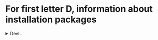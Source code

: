 # For first letter D, information about installation packages

<details>
<summary>DevIL</summary>

```
From repo     : fedora
Short desc    : A cross-platform image library
URL          : http://openil.sourceforge.net/
License      : LGPLv2
Descript     : Developer's Image Library (DevIL) is a programmer's library to develop
             : applications with very powerful image loading capabilities, yet is easy for a
             : developer to learn and use. Ultimate control of images is left to the
             : developer, so unnecessary conversions, etc. are not performed. DevIL utilizes
             : a simple, yet powerful, syntax. DevIL can load, save, convert, manipulate,
             : filter and display a wide variety of image formats.
```

</details>

